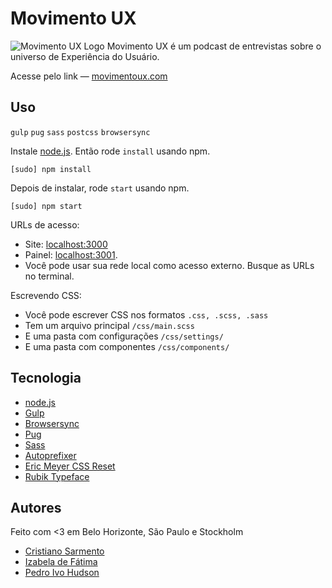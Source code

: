 # Movimento UX
![Movimento UX Logo](https://movimentoux.com/assets/img/share/share.png)
Movimento UX é um podcast de entrevistas sobre o universo de Experiência do Usuário.

Acesse pelo link — [movimentoux.com](https://movimentoux.com/)


## Uso
`gulp` `pug` `sass` `postcss` `browsersync`

Instale [node.js](https://nodejs.org/). Então rode `install` usando npm.

```
[sudo] npm install
```

Depois de instalar, rode `start` usando npm.

```
[sudo] npm start
```

URLs de acesso:
+ Site: [localhost:3000](http://localhost:3000/)
+ Painel: [localhost:3001](http://localhost:3001/).
+ Você pode usar sua rede local como acesso externo. Busque as URLs no terminal.

Escrevendo CSS:
+ Você pode escrever CSS nos formatos `.css, .scss, .sass`
+ Tem um arquivo principal `/css/main.scss`
+ E uma pasta com configurações `/css/settings/`
+ E uma pasta com componentes `/css/components/`

## Tecnologia
+ [node.js](https://nodejs.org/)
+ [Gulp](https://gulpjs.com/)
+ [Browsersync](https://browsersync.io/)
+ [Pug](https://pugjs.org/)
+ [Sass](http://sass-lang.com/)
+ [Autoprefixer](https://github.com/postcss/autoprefixer/)
+ [Eric Meyer CSS Reset](https://meyerweb.com/eric/tools/css/reset/)
+ [Rubik Typeface](http://hubertfischer.com/work/type-rubik)

## Autores
Feito com <3 em Belo Horizonte, São Paulo e Stockholm

+ [Cristiano Sarmento](http://cristiano.do/)
+ [Izabela de Fátima](http://twitter.com/izabeladefatima/)
+ [Pedro Ivo Hudson](http://podrivo.com/)
